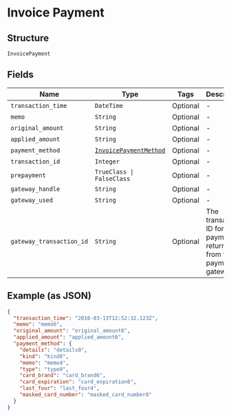 
# Invoice Payment

## Structure

`InvoicePayment`

## Fields

| Name | Type | Tags | Description |
|  --- | --- | --- | --- |
| `transaction_time` | `DateTime` | Optional | - |
| `memo` | `String` | Optional | - |
| `original_amount` | `String` | Optional | - |
| `applied_amount` | `String` | Optional | - |
| `payment_method` | [`InvoicePaymentMethod`](../../doc/models/invoice-payment-method.md) | Optional | - |
| `transaction_id` | `Integer` | Optional | - |
| `prepayment` | `TrueClass \| FalseClass` | Optional | - |
| `gateway_handle` | `String` | Optional | - |
| `gateway_used` | `String` | Optional | - |
| `gateway_transaction_id` | `String` | Optional | The transaction ID for the payment as returned from the payment gateway |

## Example (as JSON)

```json
{
  "transaction_time": "2016-03-13T12:52:32.123Z",
  "memo": "memo6",
  "original_amount": "original_amount6",
  "applied_amount": "applied_amount6",
  "payment_method": {
    "details": "details0",
    "kind": "kind8",
    "memo": "memo4",
    "type": "type0",
    "card_brand": "card_brand6",
    "card_expiration": "card_expiration6",
    "last_four": "last_four4",
    "masked_card_number": "masked_card_number8"
  }
}
```

